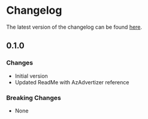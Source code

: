 # Changelog

The latest version of the changelog can be found [here](https://github.com/Azure/bicep-registry-modules/blob/main/avm/res/hybrid-compute/license/CHANGELOG.md).

## 0.1.0

### Changes

- Initial version
- Updated ReadMe with AzAdvertizer reference

### Breaking Changes

- None
